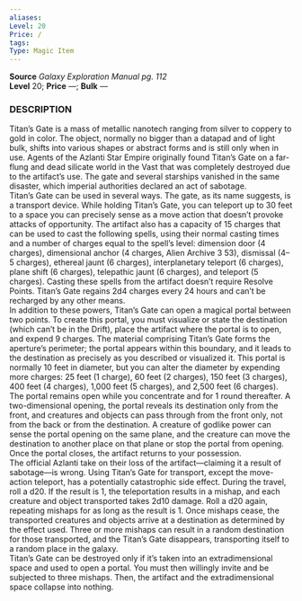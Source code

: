 ```yaml
---
aliases: 
Level: 20
Price: /
tags: 
Type: Magic Item
---
```

**Source** _Galaxy Exploration Manual pg. 112_  
**Level** 20; **Price** —; **Bulk** —

### DESCRIPTION

Titan’s Gate is a mass of metallic nanotech ranging from silver to coppery to gold in color. The object, normally no bigger than a datapad and of light bulk, shifts into various shapes or abstract forms and is still only when in use. Agents of the Azlanti Star Empire originally found Titan’s Gate on a far-flung and dead silicate world in the Vast that was completely destroyed due to the artifact’s use. The gate and several starships vanished in the same disaster, which imperial authorities declared an act of sabotage.  
Titan’s Gate can be used in several ways. The gate, as its name suggests, is a transport device. While holding Titan’s Gate, you can teleport up to 30 feet to a space you can precisely sense as a move action that doesn’t provoke attacks of opportunity. The artifact also has a capacity of 15 charges that can be used to cast the following spells, using their normal casting times and a number of charges equal to the spell’s level: dimension door (4 charges), dimensional anchor (4 charges, Alien Archive 3 53), dismissal (4–5 charges), ethereal jaunt (6 charges), interplanetary teleport (6 charges), plane shift (6 charges), telepathic jaunt (6 charges), and teleport (5 charges). Casting these spells from the artifact doesn’t require Resolve Points. Titan’s Gate regains 2d4 charges every 24 hours and can’t be recharged by any other means.  
In addition to these powers, Titan’s Gate can open a magical portal between two points. To create this portal, you must visualize or state the destination (which can’t be in the Drift), place the artifact where the portal is to open, and expend 9 charges. The material comprising Titan’s Gate forms the aperture’s perimeter; the portal appears within this boundary, and it leads to the destination as precisely as you described or visualized it. This portal is normally 10 feet in diameter, but you can alter the diameter by expending more charges: 25 feet (1 charge), 60 feet (2 charges), 150 feet (3 charges), 400 feet (4 charges), 1,000 feet (5 charges), and 2,500 feet (6 charges). The portal remains open while you concentrate and for 1 round thereafter. A two-dimensional opening, the portal reveals its destination only from the front, and creatures and objects can pass through from the front only, not from the back or from the destination. A creature of godlike power can sense the portal opening on the same plane, and the creature can move the destination to another place on that plane or stop the portal from opening. Once the portal closes, the artifact returns to your possession.  
The official Azlanti take on their loss of the artifact—claiming it a result of sabotage—is wrong. Using Titan’s Gate for transport, except the move-action teleport, has a potentially catastrophic side effect. During the travel, roll a d20. If the result is 1, the teleportation results in a mishap, and each creature and object transported takes 2d10 damage. Roll a d20 again, repeating mishaps for as long as the result is 1. Once mishaps cease, the transported creatures and objects arrive at a destination as determined by the effect used. Three or more mishaps can result in a random destination for those transported, and the Titan’s Gate disappears, transporting itself to a random place in the galaxy.  
Titan’s Gate can be destroyed only if it’s taken into an extradimensional space and used to open a portal. You must then willingly invite and be subjected to three mishaps. Then, the artifact and the extradimensional space collapse into nothing.